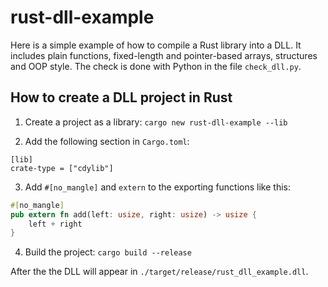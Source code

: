# rust-dll-example

Here is a simple example of how to compile a Rust library into a DLL.
It includes plain functions, fixed-length and pointer-based arrays, structures
and OOP style. The check is done with Python in the file `check_dll.py`.


## How to create a DLL project in Rust

1. Create a project as a library: `cargo new rust-dll-example --lib`

2. Add the following section in `Cargo.toml`:

```
[lib]
crate-type = ["cdylib"]
```

3. Add `#[no_mangle]` and `extern` to the exporting functions like this:

```rust
#[no_mangle]
pub extern fn add(left: usize, right: usize) -> usize {
    left + right
}
```

4. Build the project: `cargo build --release`

After the the DLL will appear in `./target/release/rust_dll_example.dll`.
